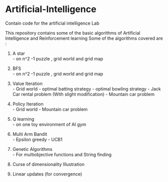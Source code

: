 # Artificial-Intelligence
Contain code for the artificial intelligence Lab

This repository contains some of the basic algorithms of Artificial Intelligence and Reinforcement learning
Some of the algorithms covered are :

1. A star                         
                                  - on n^2 -1 puzzle , grid world and grid map
2. BFS                            
                                  - on n^2 -1 puzzle , grid world and grid map
3. Value Iteration                
                                  - Grid world
                                  - optimal batting strategy
                                  - optimal bowling strategy
                                  - Jack Car rental problem  (With slight modification)
                                  - Mountain car problem
4. Policy Iteration               
                                  - Grid world
                                  - Mountain car problem
                                  
5. Q learning                     
                                  - on one toy environment of AI gym
5. Multi Arm Bandit               
                                  - Epsilon greedy
                                  - UCB1
                                    
6. Genetic Algorithms               
                                   - For multiobjective functions and String finding
7. Curse of dimensionality Illustration
8. Linear updates (for convergence)
